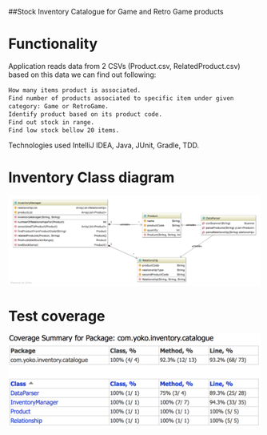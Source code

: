 ##Stock Inventory Catalogue for Game and Retro Game products


# Functionality

Application reads data from 2 CSVs (Product.csv, RelatedProduct.csv) based on this data we can find out following:

	How many items product is associated.
	Find number of products associated to specific item under given category: Game or RetroGame.
	Identify product based on its product code.
	Find out stock in range.
	Find low stock bellow 20 items.



Technologies used
IntelliJ IDEA, Java, JUnit, Gradle, TDD.


# Inventory Class diagram 


![alt text](https://github.com/YokoAlpha/InventoryCatalogue/blob/2f38175bc2d191769232fda9cd7fbbb6b79f7d4b/resources/inventoryCatalog_diagram.png "")

# Test coverage 

![alt text](https://github.com/YokoAlpha/InventoryCatalogue/blob/2f38175bc2d191769232fda9cd7fbbb6b79f7d4b/resources/InventoryManagerTestCoverage.png "")

